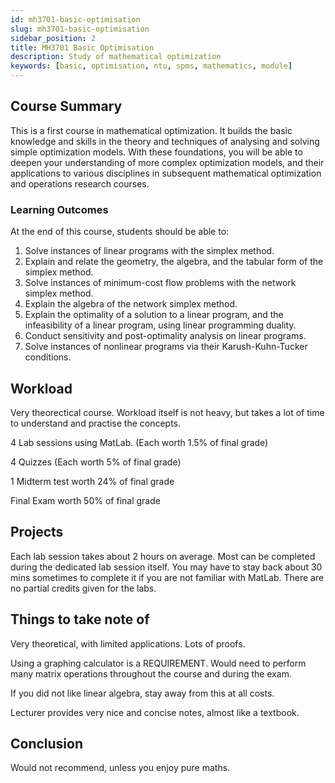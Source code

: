 ```yaml
---
id: mh3701-basic-optimisation
slug: mh3701-basic-optimisation
sidebar_position: 2
title: MH3701 Basic Optimisation
description: Study of mathematical optimization
keywords: [basic, optimisation, ntu, spms, mathematics, module]
---
```


## Course Summary

This is a first course in mathematical optimization. It builds the basic knowledge and skills in the theory and techniques of analysing and solving simple optimization models. With these foundations, you will be able to deepen your understanding of more complex optimization models, and their applications to various disciplines in subsequent mathematical optimization and operations research courses.

### Learning Outcomes

At the end of this course, students should be able to:

1. Solve instances of linear programs with the simplex method.
2. Explain and relate the geometry, the algebra, and the tabular form of the simplex method.
3. Solve instances of minimum-cost flow problems with the network simplex method.
4. Explain the algebra of the network simplex method.
5. Explain the optimality of a solution to a linear program, and the infeasibility of a linear program,
using linear programming duality.
6. Conduct sensitivity and post-optimality analysis on linear programs.
7. Solve instances of nonlinear programs via their Karush-Kuhn-Tucker conditions.

## Workload

Very theorectical course. Workload itself is not heavy, but takes a lot of time to understand and practise the concepts.

4 Lab sessions using MatLab. (Each worth 1.5% of final grade)

4 Quizzes (Each worth 5% of final grade)

1 Midterm test worth 24% of final grade

Final Exam worth 50% of final grade

## Projects

Each lab session takes about 2 hours on average. Most can be completed during the dedicated lab session itself. You may have to stay back about 30 mins sometimes to complete it if you are not familiar with MatLab. There are no partial credits given for the labs.

## Things to take note of

Very theoretical, with limited applications. Lots of proofs.

Using a graphing calculator is a REQUIREMENT. Would need to perform many matrix operations throughout the course and during the exam.

If you did not like linear algebra, stay away from this at all costs.

Lecturer provides very nice and concise notes, almost like a textbook.

## Conclusion

Would not recommend, unless you enjoy pure maths.
